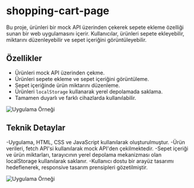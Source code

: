 # shopping-cart-page

Bu proje, ürünleri bir mock API üzerinden çekerek sepete ekleme özelliği sunan bir web uygulamasını içerir. Kullanıcılar, ürünleri sepete ekleyebilir, miktarını düzenleyebilir ve sepet içeriğini görüntüleyebilir.

## Özellikler

- Ürünleri mock API üzerinden çekme.
- Ürünleri sepete ekleme ve sepet içeriğini görüntüleme.
- Sepet içeriğinde ürün miktarını düzenleme.
- Ürünleri `localStorage` kullanarak yerel depolamada saklama.
- Tamamen duyarlı ve farklı cihazlarda kullanılabilir.

![Uygulama Örneği](screen.gif)

## Teknik Detaylar

-Uygulama, HTML, CSS ve JavaScript kullanılarak oluşturulmuştur.
-Ürün verileri, fetch API'si kullanılarak mock API'den çekilmektedir.
-Sepet içeriği ve ürün miktarları, tarayıcının yerel depolama mekanizması olan localStorage kullanılarak saklanır.
-Kullanıcı dostu bir arayüz tasarımı hedeflenerek, responsive tasarım prensipleri gözetilmiştir.

![Uygulama Örneği](mobile.gif)
